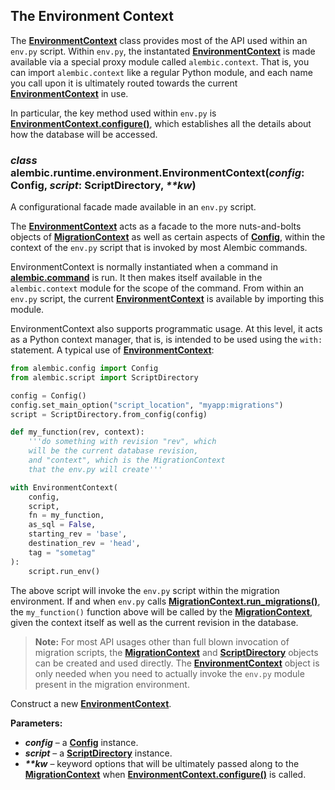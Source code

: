 ## The Environment Context

[EnvironmentContext]: #alembic.runtime.environment.EnvironmentContext
[EnvironmentContext.configure()]: #alembic.runtime.environment.EnvironmentContext.configure
[MigrationContext]: #alembic.runtime.migration.MigrationContext
[Config]: ../en/config.html#alembic.config.Config
[alembic.command]: ../en/commands.html#module-alembic.command
[MigrationContext.run_migrations()]: #alembic.runtime.migration.MigrationContext.run_migrations
[ScriptDirectory]: ../en/script.html#alembic.script.ScriptDirectory

The **[EnvironmentContext]** class provides most of the API used within an `env.py` script. Within `env.py`, the instantated **[EnvironmentContext]** is made available via a special proxy module called `alembic.context`. That is, you can import `alembic.context` like a regular Python module, and each name you call upon it is ultimately routed towards the current **[EnvironmentContext]** in use.

In particular, the key method used within `env.py` is **[EnvironmentContext.configure()]**, which establishes all the details about how the database will be accessed.

### *class* alembic.runtime.environment.**EnvironmentContext**(*config*: Config, *script*: ScriptDirectory, *\*\*kw*)

A configurational facade made available in an `env.py` script.

The **[EnvironmentContext]** acts as a facade to the more nuts-and-bolts objects of **[MigrationContext]** as well as certain aspects of **[Config]**, within the context of the `env.py` script that is invoked by most Alembic commands.

EnvironmentContext is normally instantiated when a command in **[alembic.command]** is run. It then makes itself available in the `alembic.context` module for the scope of the command. From within an `env.py` script, the current **[EnvironmentContext]** is available by importing this module.

EnvironmentContext also supports programmatic usage. At this level, it acts as a Python context manager, that is, is intended to be used using the `with:` statement. A typical use of **[EnvironmentContext]**:

```python
from alembic.config import Config
from alembic.script import ScriptDirectory

config = Config()
config.set_main_option("script_location", "myapp:migrations")
script = ScriptDirectory.from_config(config)

def my_function(rev, context):
    '''do something with revision "rev", which
    will be the current database revision,
    and "context", which is the MigrationContext
    that the env.py will create'''

with EnvironmentContext(
    config,
    script,
    fn = my_function,
    as_sql = False,
    starting_rev = 'base',
    destination_rev = 'head',
    tag = "sometag"
):
    script.run_env()
```

The above script will invoke the `env.py` script within the migration environment. If and when `env.py` calls **[MigrationContext.run_migrations()]**, the `my_function()` function above will be called by the **[MigrationContext]**, given the context itself as well as the current revision in the database.

> **Note:** For most API usages other than full blown invocation of migration scripts, the **[MigrationContext]** and **[ScriptDirectory]** objects can be created and used directly. The **[EnvironmentContext]** object is only needed when you need to actually invoke the `env.py` module present in the migration environment.

Construct a new **[EnvironmentContext]**.

**Parameters:**

* ***config*** – a **[Config]** instance.
* ***script*** – a **[ScriptDirectory]** instance.
* ***\*\*kw*** – keyword options that will be ultimately passed along to the **[MigrationContext]** when **[EnvironmentContext.configure()]** is called.
